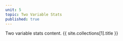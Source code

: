 ```yaml
---
unit: 5
topic: Two Variable Stats
published: true
---
```

Two variable stats content. {{ site.collections[1].title }}